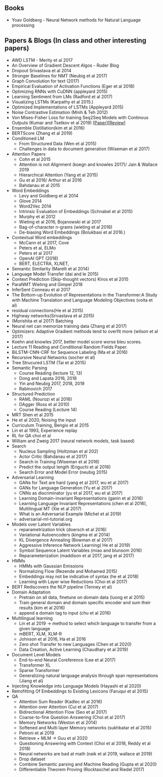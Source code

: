 ## Books
- Yoav Goldberg - Neural Network methods for Natural Language processing
## Papers & Blogs (In class and other interesting papers)
- AWD LSTM - Merity et al 2017
- An Overview of Gradient Descent Algos - Ruder Blog
- Dropout Srivastava et al 2014
- Stronger Baselines for NMT (Neubig et al 2017)
- Graph Convolution for text (2017)
- Empirical Evaluation of Activation Functions (Eger et al 2018)
- Optimizing RNNs with CuDNN (appleyard 2015)
- Learning Sentiment from LMs (Radford et al 2017)
- Visualizing LSTMs (Karpathy et al 2015.)
- Optimized Implementations of LSTMs (Appleyard 2015)
- Noise Contrastive Estimation (Mnih & Teh 2012)
- Von Mises-Fisher Loss for training Seq2Seq Models with Continous Outputs (Kumar and Tsetkov et al 2019) [[Paper](https://arxiv.org/pdf/1812.04616.pdf)][[Review](https://github.com/Shashi456/Papers/blob/master/Review/VonMisesLoss.md)]
- Ensemble Distillation(kim et al 2016)
- BERTScore (Zhang et al 2019)
- Conditioned LM 
    - From Structured Data (Wen et al 2015)
    - Challenges in data to document generation (Wiseman et al 2017)
- Attention Papers
    - Cohn et al 2015 
    - Attention is not Alignment (koegn and knowles 2017)/ Jain & Wallace 2019
    - Hierarchical Attention (Yang et al 2015)
    - Gu et al 2016/ Arthur et al 2016  
    - Bahdanau et al 2015
- Word Embeddings 
    - Levy and Goldberg et al 2014
    - Glove 2014
    - Word2Vec 2014
    - Intrinsic Evaluation of Embeddings (Schnabel et al 2015) 
    - Murphy et al 2012
    - Wieting et al 2016, Bojanowski et al 2017
    - Bag-of-character n-grams (wieting et al 2016)
    - De-biasing Word Embeddings (Bolukbasi et al 2016.)
- Contextual Word embeddings
    - McCann et al 2017, Cove 
    - Peters et al, ELMo
    - Peters et al 2017
    - OpenAI GPT (2018)
    - BERT, ELECTRA, XLNET, 
- Semantic Similarity (Marelli et al 2014)
- Language Model Transfer (dai and le 2015)
- Context Prediction (Skip-thought vectors) Kiros et al 2015
- ParaNMT Wieting and Gimpel 2018
- InferSent Conneau et al 2017
- The Bottom-up Evolution of Representations in the Transformer:A Study with Machine Translation and Language Modeling Objectives (voita et al)
- residual connections(He et al 2015)
- Highway networks(Srivastava et al 2015)
- (Morishita et al 2017) Batching
- Neural net can memorize training data (Zhang et al 2017)
- Optimizers: Adaptive Gradient methods tend to overfit more (wilson et al 2017)
- Koehn and knowles 2017, better model score worse bleu scores.
- Lecture 11 Reading and Conditional Random Fields Paper.
- BiLSTM-CNN-CRF for Sequence Labeling (Ma et al 2016)
- Recursive Neural Networks (socher et al)
- Tree Strucured LSTM (Tai et al 2015)
- Semantic Parsing
    - Course Reading (lecture 12, 13)
    - Dong and Lapata 2016, 2018
    - Yin and Neubig 2017, 2018, 2019
    - Rabinovich 2017
- Structured Prediction
    - RAML (Nourozi et al  2016)
    - DAgger (Ross et al 2010)
    - Course Reading (Lecture 14)
- MRT Shen et al 2015
- He et al 2020, Noising the input
- Curriculum Training, Bengio et al 2015
- Lin et al 1993, Experience replay
- RL for QA choi et al
- William and Zweig 2017 (neural network models, task based)
- Search 
    - Nucleus Sampling (Holtzman et al 202)
    - Actor Critic (Bahdanau et al 2017)
    - Search in Training (Wiseman et al 2016)
    - Predict the output length (Eriguchi et al 2016)
    - Search Error and Model Error (neubig 2015)
- Adversarial Learning 
    - GANs for Text are hard (yang et al 2017, wu et al 2017)
    - GANs for Language Generation (Yu et al 2017)
    - CNNs as discriminator (yu et al 2017, wu et al 2017)
    - Learning Domain-invariant Representations (ganin et al 2016)
    - Learning Language Invariant Representations (chen et al 2016), Multilingual MT (Xie et al 2017)
    - What is an Adversarial Example (Michel et al 2019)
    - adversarial-ml-tutorial.org
- Models over Latent Variables
    - reparametrization trick (doersch et al 2016)
    - Variational Autoencoders (kingma et al 2014)
    - KL Divergence Annealing (Bowman et al 2017)
    - Aggressive Inference Network Learning( He et al 2019)
    - Symbol Sequence Latent Variables (miao and blunsom 2016)
    - Reparameterization (maddison et al 2017, jang et al 2017)
- HMMs
    - HMMs with Gaussian Emissions
    - Normalizing Flow (Rezende and Mohamed 2015)
    - Embeddings may not be indicative of syntax (he et al 2018)
    - Learning with Layer wise Reductions (Choi et al 2017)
- BERT Rediscovers the NLP pipeline (Tenney et al)
- Domain Adaptation
    - Pretrain on all data, finetune on domain data (luong et al 2015)
    - Train general domain and domain specific encoder and sum their results (kim et al 2016)
    - append a domain tag to input (chu et al 2016)
- Multilingual learning
    - Lin et al 2019 -> method to select which language to transfer from a given language
    - mBERT, XLM, XLM-R
    - Johnson et al 2016, Ha et al 2016
    - Zero shot Transfer to new Languages (Chen et al 2020)
    - Data Creation, Active Learning (Chaudhary et al 2019)
- Document Level Models
    - End-to-end Neural Coreference (Lee et al 2017)
    - Transformer XL
    - Sparse Transformer
    - Generalizing natural language analysis through span representations (Jiang et al)
- Injecting Knowledge into Language Models (Hayashi et al 2020)
- Retrofitting Of Embeddings to Existing Lexicons (Faruqui et al 2015)
- QA
    - Attention Sum Reader (Kadlec et al 2016)
    - Attention over Attention (Cui et al 2017)
    - Bidirectional Attention Flow (Seo et al 2017) 
    - Coarse-to-fine Question Answering (Choi et al 2017)
    - Memory Networks (Weston et al 2014)
    - Softened and Multi layer Memory networks (sukhbatar et al 2015)
    - Petroni et al 2019 
    - Retrieve + MLM -> Guu et al 2020
    - Questioning Answering with Context (Choi et al 2018, Reddy et al 2018)
    - Neural networks are bad at math (naik et al 2019, wallace at 2019)
    - Drop dataset
    - Combine Semantic parsing and Machine Reading (Gupta et al 2020)
    - Differentiable Theorem Proving (Rocktaschel and Riedel 2017)





